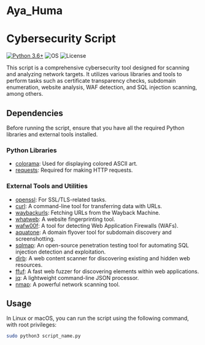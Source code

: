 # Aya_Huma
# Cybersecurity Script

[![Python 3.6+](https://img.shields.io/badge/Python-3.6+-green.svg?style=flat-square)](https://www.python.org/downloads/)
![OS](https://img.shields.io/badge/Tested%20On-Linux%20|%20OSX%20|%20Windows-yellowgreen.svg?style=flat-square)
![License](https://img.shields.io/badge/License-MIT-blue.svg?style=flat-square)

This script is a comprehensive cybersecurity tool designed for scanning and analyzing network targets. It utilizes various libraries and tools to perform tasks such as certificate transparency checks, subdomain enumeration, website analysis, WAF detection, and SQL injection scanning, among others.

## Dependencies

Before running the script, ensure that you have all the required Python libraries and external tools installed.

### Python Libraries

- [colorama](https://pypi.org/project/colorama/): Used for displaying colored ASCII art.
- [requests](https://pypi.org/project/requests/): Required for making HTTP requests.

### External Tools and Utilities

- [openssl](https://www.openssl.org/): For SSL/TLS-related tasks.
- [curl](https://curl.se/): A command-line tool for transferring data with URLs.
- [waybackurls](https://github.com/tomnomnom/waybackurls): Fetching URLs from the Wayback Machine.
- [whatweb](https://github.com/urbanadventurer/WhatWeb): A website fingerprinting tool.
- [wafw00f](https://github.com/EnableSecurity/wafw00f): A tool for detecting Web Application Firewalls (WAFs).
- [aquatone](https://github.com/michenriksen/aquatone): A domain flyover tool for subdomain discovery and screenshotting.
- [sqlmap](http://sqlmap.org/): An open-source penetration testing tool for automating SQL injection detection and exploitation.
- [dirb](https://tools.kali.org/web-applications/dirb): A web content scanner for discovering existing and hidden web resources.
- [ffuf](https://github.com/ffuf/ffuf): A fast web fuzzer for discovering elements within web applications.
- [jq](https://stedolan.github.io/jq/): A lightweight command-line JSON processor.
- [nmap](https://nmap.org/): A powerful network scanning tool.

## Usage

In Linux or macOS, you can run the script using the following command, with root privileges:

```bash
sudo python3 script_name.py

